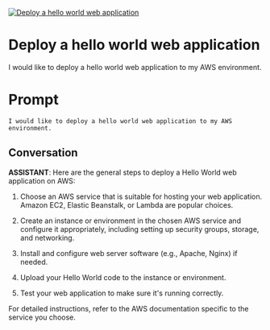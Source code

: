 
[![Deploy a hello world web application](https://flow-prompt-covers.s3.us-west-1.amazonaws.com/icon/minimalist/mini_3.png)]()
# Deploy a hello world web application 
I would like to deploy a hello world web application to my AWS environment. 

# Prompt

```
I would like to deploy a hello world web application to my AWS environment. 
```

## Conversation

**ASSISTANT**: Here are the general steps to deploy a Hello World web application on AWS:



1. Choose an AWS service that is suitable for hosting your web application. Amazon EC2, Elastic Beanstalk, or Lambda are popular choices.

2. Create an instance or environment in the chosen AWS service and configure it appropriately, including setting up security groups, storage, and networking. 

3. Install and configure web server software (e.g., Apache, Nginx) if needed. 

4. Upload your Hello World code to the instance or environment. 

5. Test your web application to make sure it's running correctly.



For detailed instructions, refer to the AWS documentation specific to the service you choose.


